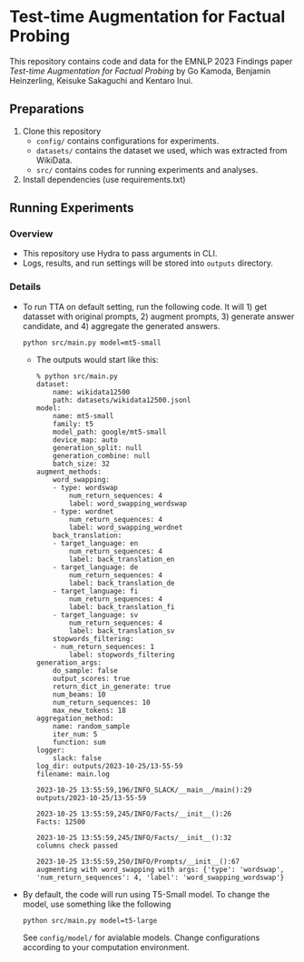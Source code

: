 # Test-time Augmentation for Factual Probing


This repository contains code and data for the EMNLP 2023 Findings paper *Test-time Augmentation for Factual Probing* by Go Kamoda, Benjamin Heinzerling, Keisuke Sakaguchi and Kentaro Inui.

## Preparations
1. Clone this repository
   - `config/` contains configurations for experiments.
   - `datasets/` contains the dataset we used, which was extracted from WikiData.
   - `src/` contains codes for running experiments and analyses.
2. Install dependencies (use requirements.txt)

## Running Experiments
### Overview
- This repository use Hydra to pass arguments in CLI.
- Logs, results, and run settings will be stored into `outputs` directory.

### Details
- To run TTA on default setting, run the following code. It will 1) get datasset with original prompts, 2) augment prompts, 3) generate answer candidate, and 4) aggregate the generated answers.
  ```
  python src/main.py model=mt5-small
  ```
  - The outputs would start like this:
    ```
    % python src/main.py
    dataset:
        name: wikidata12500
        path: datasets/wikidata12500.jsonl
    model:
        name: mt5-small
        family: t5
        model_path: google/mt5-small
        device_map: auto
        generation_split: null
        generation_combine: null
        batch_size: 32
    augment_methods:
        word_swapping:
        - type: wordswap
            num_return_sequences: 4
            label: word_swapping_wordswap
        - type: wordnet
            num_return_sequences: 4
            label: word_swapping_wordnet
        back_translation:
        - target_language: en
            num_return_sequences: 4
            label: back_translation_en
        - target_language: de
            num_return_sequences: 4
            label: back_translation_de
        - target_language: fi
            num_return_sequences: 4
            label: back_translation_fi
        - target_language: sv
            num_return_sequences: 4
            label: back_translation_sv
        stopwords_filtering:
        - num_return_sequences: 1
            label: stopwords_filtering
    generation_args:
        do_sample: false
        output_scores: true
        return_dict_in_generate: true
        num_beams: 10
        num_return_sequences: 10
        max_new_tokens: 18
    aggregation_method:
        name: random_sample
        iter_num: 5
        function: sum
    logger:
        slack: false
    log_dir: outputs/2023-10-25/13-55-59
    filename: main.log

    2023-10-25 13:55:59,196/INFO_SLACK/__main__/main():29
    outputs/2023-10-25/13-55-59

    2023-10-25 13:55:59,245/INFO/Facts/__init__():26
    Facts: 12500

    2023-10-25 13:55:59,245/INFO/Facts/__init__():32
    columns check passed

    2023-10-25 13:55:59,250/INFO/Prompts/__init__():67
    augmenting with word_swapping with args: {'type': 'wordswap', 'num_return_sequences': 4, 'label': 'word_swapping_wordswap'}
    ```
- By default, the code will run using T5-Small model. To change the model, use something like the following
  ```
  python src/main.py model=t5-large
  ```
  See `config/model/` for avialable models. Change configurations according to your computation environment.

